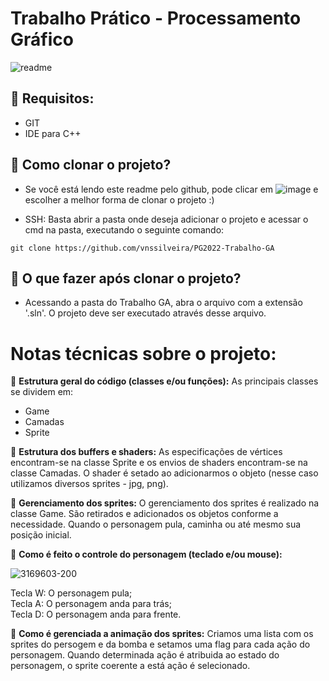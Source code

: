# Trabalho Prático - Processamento Gráfico

![readme](https://user-images.githubusercontent.com/52571672/165000927-b379c539-cc62-4262-a7e4-055a814d0374.jpg)



## 👾 Requisitos:
- GIT
- IDE para C++

## 👾 Como clonar o projeto? 

- Se você está lendo este readme pelo github, pode clicar em ![image](https://user-images.githubusercontent.com/52571672/164999984-79c92e39-5bde-4e56-b792-cafa3c033c1e.png) e escolher a melhor forma de clonar o projeto :)

- SSH: Basta abrir a pasta onde deseja adicionar o projeto e acessar o cmd na pasta, executando o seguinte comando:

```
git clone https://github.com/vnssilveira/PG2022-Trabalho-GA
```

## 👾 O que fazer após clonar o projeto?

- Acessando a pasta do Trabalho GA, abra o arquivo com a extensão '.sln'. O projeto deve ser executado através desse arquivo.


# Notas técnicas sobre o projeto:

👾 **Estrutura geral do código (classes e/ou funções):**
As principais classes se dividem em:
  - Game
  - Camadas
  - Sprite

👾 **Estrutura dos buffers e shaders:**
As especificações de vértices encontram-se na classe Sprite e os envios de shaders encontram-se na classe Camadas. O shader é setado ao adicionarmos o objeto (nesse caso utilizamos diversos sprites - jpg, png).

👾 **Gerenciamento dos sprites:**
O gerenciamento dos sprites é realizado na classe Game. São retirados e adicionados os objetos conforme a necessidade. Quando o personagem pula, caminha ou até mesmo sua posição inicial.

👾 **Como é feito o controle do personagem (teclado e/ou mouse):**

![3169603-200](https://user-images.githubusercontent.com/52571672/165001381-fd10739f-a855-4a54-a746-f44e9b24b4a9.png)

Tecla W: O personagem pula; <br>
Tecla A: O personagem anda para trás; <br>
Tecla D: O personagem anda para frente.

👾 **Como é gerenciada a animação dos sprites:**
Criamos uma lista com os sprites do persogem e da bomba e setamos uma flag para cada ação do personagem. Quando determinada ação é atribuida ao estado do personagem, o sprite coerente a está ação é selecionado.
